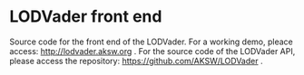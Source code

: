 # LODVader front end

Source code for the front end of the LODVader. For a working demo, pleace access: http://lodvader.aksw.org . For the source code of the LODVader API, please access the repository: https://github.com/AKSW/LODVader .

